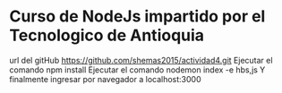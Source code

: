 <h1>Curso de NodeJs impartido por el Tecnologico de Antioquia</h1>

<label>url del gitHub https://github.com/shemas2015/actividad4.git
 Ejecutar el comando npm install
 Ejecutar el comando nodemon index -e hbs,js
 Y finalmente ingresar por navegador a localhost:3000
 </label>



